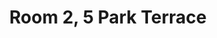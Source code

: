 ---
basin: 'No'
cudn: true
floor: Ground
grade: 5
images: []
living_room: 'No'
location: 5 Park Terrace
name: '2'
network: Wireless Only
title: Room 2, 5 Park Terrace
---